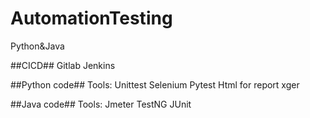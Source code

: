 # AutomationTesting
Python&Java

##CICD##
Gitlab
Jenkins

##Python code##
Tools:
Unittest
Selenium
Pytest
Html for report
xger

##Java code##
Tools:
Jmeter
TestNG
JUnit
